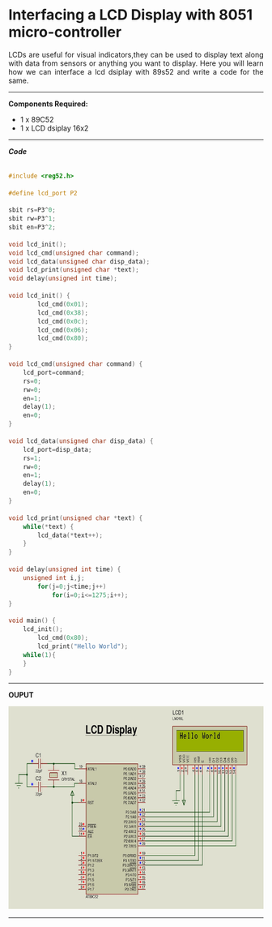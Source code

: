 # Interfacing a LCD Display with 8051 micro-controller

<div align ="justify">

LCDs are useful for visual indicators,they can be used to display text along with 
data from sensors or anything you want to display.
Here you will learn how we can interface a lcd dsiplay with 89s52 and write a code for the same.

</div>

----

**Components Required:**

- 1 x 89C52
- 1 x LCD dsiplay 16x2 
  
----

***Code***

```c

#include <reg52.h>

#define lcd_port P2 

sbit rs=P3^0;   
sbit rw=P3^1;   
sbit en=P3^2;   

void lcd_init();
void lcd_cmd(unsigned char command);
void lcd_data(unsigned char disp_data);
void lcd_print(unsigned char *text);
void delay(unsigned int time);

void lcd_init() {
		lcd_cmd(0x01);    
		lcd_cmd(0x38);     
		lcd_cmd(0x0c);     
        lcd_cmd(0x06);     
        lcd_cmd(0x80);     
}

void lcd_cmd(unsigned char command) { 
    lcd_port=command;
    rs=0;
    rw=0;
    en=1;
    delay(1);
    en=0;
}

void lcd_data(unsigned char disp_data) { 
    lcd_port=disp_data;
    rs=1;
    rw=0;
    en=1;
    delay(1);
    en=0;
}

void lcd_print(unsigned char *text) { 
    while(*text) {
        lcd_data(*text++);
    }
}

void delay(unsigned int time) { 
    unsigned int i,j;
		for(j=0;j<time;j++)
			for(i=0;i<=1275;i++);
}

void main() {
    lcd_init();
		lcd_cmd(0x80);
		lcd_print("Hello World"); 
	while(1){
	}
}

``` 

----

**OUPUT**

<img src="./Files/Lcd_Display.jpg" height="400"> 

-----